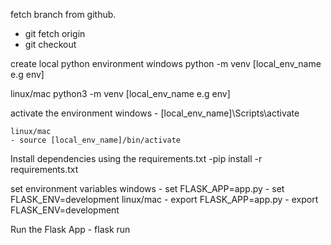 fetch branch from github.
  - git fetch origin <branch-name>
  - git checkout <branch-name>

create local python environment
  windows
	python -m venv [local_env_name e.g env]
	
   linux/mac
	python3 -m venv [local_env_name e.g env]

activate the environment
	windows
	- [local_env_name]\Scripts\activate
	
	linux/mac
	- source [local_env_name]/bin/activate

Install dependencies using the requirements.txt
	-pip install -r requirements.txt

set environment variables
 	windows
 		- set FLASK_APP=app.py
 		- set FLASK_ENV=development
    linux/mac
		- export FLASK_APP=app.py
		- export FLASK_ENV=development
	

Run the Flask App
    - flask run